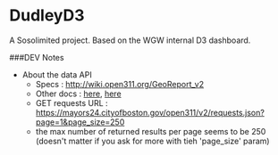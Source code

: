 DudleyD3
=============

A Sosolimited project.
Based on the WGW internal D3 dashboard.

###DEV Notes

* About the data API 
  * Specs : http://wiki.open311.org/GeoReport_v2
  * Other docs : [here](https://docs.google.com/a/sosolimited.com/document/d/1rHFs3AdrBHuPhOHDcUGEkRCRM87SfSTD4kfAApdZS2Q/edit), [here](https://docs.google.com/a/sosolimited.com/document/d/1iM1XA-x_TL8eCNaQ5YKy2DPdTTaL4FyJ27L0P9E514I/edit)
  * GET requests URL : https://mayors24.cityofboston.gov/open311/v2/requests.json?page=1&page_size=250
  * the max number of returned results per page seems to be 250 (doesn't matter if you ask for more with tieh 'page_size' param)